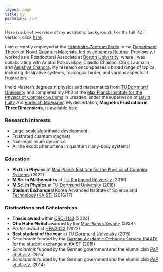 ```yaml
---
layout: page
title: CV
permalink: /cv/
---
```


Here is a brief overview of my academic background. For the full PDF version, click [here](assets/cv.pdf).

I am currently employed at the [Helmholtz-Zentrum Berlin](https://www.helmholtz-berlin.de/) in the [Department Theory of Novel Quantum Materials](https://www.helmholtz-berlin.de/forschung/oe/qm/theorie-quantenmaterialien/index_en.html), led by [Johannes Reuther](https://www.helmholtz-berlin.de/pubbin/vkart.pl?v=xzuku). Previously, I worked as a Postdoctoral Associate at [Boston University](https://www.bu.edu/), where I was collaborating with [Anatoli Polkovnikov](https://www.bu.edu/eng/profile/anatoli-polkovnikov/), [Claudio Chamon](https://www.bu.edu/eng/profile/claudio-chamon/), [Chris Laumann](https://www.bu.edu/physics/profile/christopher-laumann/), and [Anushya Chandra](https://www.bu.edu/physics/profile/anushya-chandran/). My research encompasses a broad range of topics, including dissipative systems, topological order, and various aspects of frustration.

I hold Master’s degrees in physics and mathematics from [TU Dortmund University](https://www.tu-dortmund.de/) and completed my PhD at the [Max Planck Institute for the Physics of Complex Systems](https://www.pks.mpg.de/) in Dresden, under the supervision of [David Luitz](https://dluitz.github.io/) and [Roderich Moessner](https://www.pks.mpg.de/moessner). My dissertation, **Magnetic Frustration in Three Dimensions**, is available [here](https://tud.qucosa.de/landing-page/?tx_dlf[id]=https%3A%2F%2Ftud.qucosa.de%2Fapi%2Fqucosa%253A82937%2Fmets).

### Research Interests

- Large-scale algorithmic development
- Frustrated quantum magnets
- Non-equilibrium dynamics
- All the exotic phenomena in quantum many-body systems!

### Education

- **Ph.D. in Physics**  at [Max Planck Institute for the Physics of Complex Systems](https://www.pks.mpg.de/) (2022)
- **M.Sc. in Mathematics**  at [TU Dortmund University](https://www.tu-dortmund.de/) (2019)
- **M.Sc. in Physics** at [TU Dortmund University](https://www.tu-dortmund.de/) (2018)
- **Student Exchange**at [Korea Advanced Institute of Science and Technology (KAIST)](https://www.kaist.ac.kr/en/) (2016/17)


### Distinctions and Scholarships

- **Thesis award** within [CRC-1143](https://tu-dresden.de/mn/physik/sfb1143?set_language=en) (2024)
- **Otto Hahn Medal** awarded by the [Max Planck Society](https://www.mpg.de/prizes/otto-hahn-medal) (2024)
- *Poster award* at [HFM2022](https://hfm2022.sciencesconf.org/) (2022)
- **Best student of the year** at [TU Dortmund University](https://physik.tu-dortmund.de/en/study/foerderung-von-studierenden/awards/best-of-year-prize/) (2018)
- *Scholarship* funded by the [German Academic Exchange Service (DAAD)](https://www.daad.de/en/) for the student exchange at [KAIST](https://www.kaist.ac.kr/en/) (2016)
- *Scholarship* funded by the German government and the Alumni club [*PeP et al. e.V.*](https://pep-dortmund.org/) (2015)
- *Scholarship* funded by the German government and the Alumni club [*PeP et al. e.V.*](https://pep-dortmund.org/) (2014)

